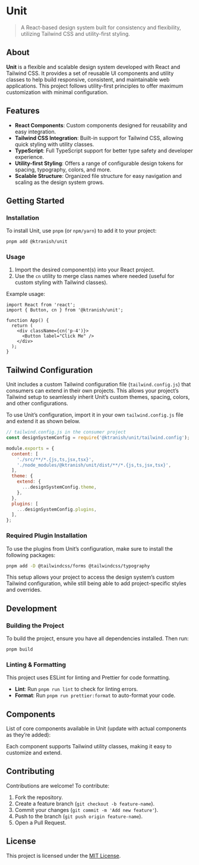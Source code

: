 # Unit

> A React-based design system built for consistency and flexibility, utilizing Tailwind CSS and utility-first styling.

## About

**Unit** is a flexible and scalable design system developed with React and Tailwind CSS. It provides a set of reusable UI components and utility classes to help build responsive, consistent, and maintainable web applications. This project follows utility-first principles to offer maximum customization with minimal configuration.

## Features

- **React Components**: Custom components designed for reusability and easy integration.
- **Tailwind CSS Integration**: Built-in support for Tailwind CSS, allowing quick styling with utility classes.
- **TypeScript**: Full TypeScript support for better type safety and developer experience.
- **Utility-first Styling**: Offers a range of configurable design tokens for spacing, typography, colors, and more.
- **Scalable Structure**: Organized file structure for easy navigation and scaling as the design system grows.

## Getting Started

### Installation

To install Unit, use `pnpm` (or `npm/yarn`) to add it to your project:

```bash
pnpm add @ktranish/unit
```

### Usage

1. Import the desired component(s) into your React project.
2. Use the `cn` utility to merge class names where needed (useful for custom styling with Tailwind classes).

Example usage:

```tsx
import React from 'react';
import { Button, cn } from '@ktranish/unit';

function App() {
  return (
    <div className={cn('p-4')}>
      <Button label="Click Me" />
    </div>
  );
}
```

## Tailwind Configuration

Unit includes a custom Tailwind configuration file (`tailwind.config.js`) that consumers can extend in their own projects. This allows your project’s Tailwind setup to seamlessly inherit Unit’s custom themes, spacing, colors, and other configurations.

To use Unit’s configuration, import it in your own `tailwind.config.js` file and extend it as shown below.

```js
// tailwind.config.js in the consumer project
const designSystemConfig = require('@ktranish/unit/tailwind.config');

module.exports = {
  content: [
    './src/**/*.{js,ts,jsx,tsx}',
    './node_modules/@ktranish/unit/dist/**/*.{js,ts,jsx,tsx}',
  ],
  theme: {
    extend: {
      ...designSystemConfig.theme,
    },
  },
  plugins: [
    ...designSystemConfig.plugins,
  ],
};
```

### Required Plugin Installation

To use the plugins from Unit’s configuration, make sure to install the following packages:

```bash
pnpm add -D @tailwindcss/forms @tailwindcss/typography
```

This setup allows your project to access the design system’s custom Tailwind configuration, while still being able to add project-specific styles and overrides.

## Development

### Building the Project

To build the project, ensure you have all dependencies installed. Then run:

```bash
pnpm build
```

### Linting & Formatting

This project uses ESLint for linting and Prettier for code formatting.

- **Lint**: Run `pnpm run lint` to check for linting errors.
- **Format**: Run `pnpm run prettier:format` to auto-format your code.

## Components

List of core components available in Unit (update with actual components as they’re added):

Each component supports Tailwind utility classes, making it easy to customize and extend.

## Contributing

Contributions are welcome! To contribute:

1. Fork the repository.
2. Create a feature branch (`git checkout -b feature-name`).
3. Commit your changes (`git commit -m 'Add new feature'`).
4. Push to the branch (`git push origin feature-name`).
5. Open a Pull Request.

## License

This project is licensed under the [MIT License](LICENSE).
